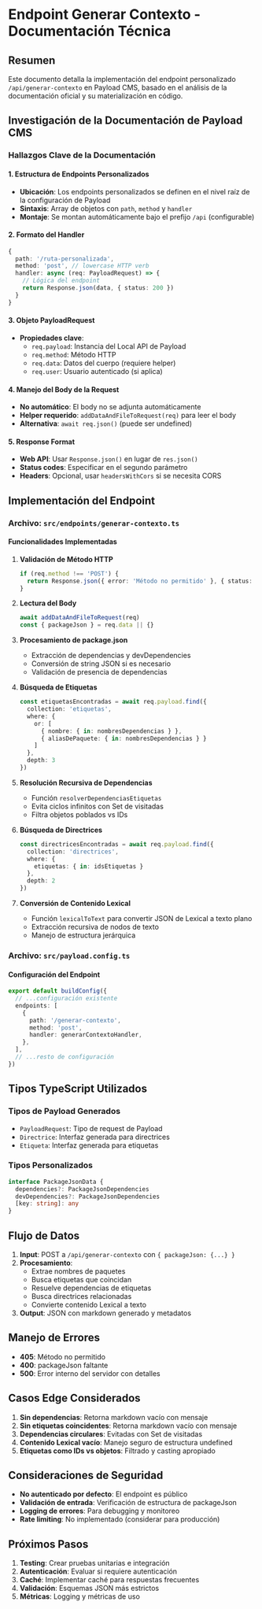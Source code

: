 # Endpoint Generar Contexto - Documentación Técnica

## Resumen

Este documento detalla la implementación del endpoint personalizado `/api/generar-contexto` en Payload CMS, basado en el análisis de la documentación oficial y su materialización en código.

## Investigación de la Documentación de Payload CMS

### Hallazgos Clave de la Documentación

#### 1. Estructura de Endpoints Personalizados
- **Ubicación**: Los endpoints personalizados se definen en el nivel raíz de la configuración de Payload
- **Sintaxis**: Array de objetos con `path`, `method` y `handler`
- **Montaje**: Se montan automáticamente bajo el prefijo `/api` (configurable)

#### 2. Formato del Handler
```typescript
{
  path: '/ruta-personalizada',
  method: 'post', // lowercase HTTP verb
  handler: async (req: PayloadRequest) => {
    // Lógica del endpoint
    return Response.json(data, { status: 200 })
  }
}
```

#### 3. Objeto PayloadRequest
- **Propiedades clave**:
  - `req.payload`: Instancia del Local API de Payload
  - `req.method`: Método HTTP
  - `req.data`: Datos del cuerpo (requiere helper)
  - `req.user`: Usuario autenticado (si aplica)

#### 4. Manejo del Body de la Request
- **No automático**: El body no se adjunta automáticamente
- **Helper requerido**: `addDataAndFileToRequest(req)` para leer el body
- **Alternativa**: `await req.json()` (puede ser undefined)

#### 5. Response Format
- **Web API**: Usar `Response.json()` en lugar de `res.json()`
- **Status codes**: Especificar en el segundo parámetro
- **Headers**: Opcional, usar `headersWithCors` si se necesita CORS

## Implementación del Endpoint

### Archivo: `src/endpoints/generar-contexto.ts`

#### Funcionalidades Implementadas

1. **Validación de Método HTTP**
   ```typescript
   if (req.method !== 'POST') {
     return Response.json({ error: 'Método no permitido' }, { status: 405 })
   }
   ```

2. **Lectura del Body**
   ```typescript
   await addDataAndFileToRequest(req)
   const { packageJson } = req.data || {}
   ```

3. **Procesamiento de package.json**
   - Extracción de dependencias y devDependencies
   - Conversión de string JSON si es necesario
   - Validación de presencia de dependencias

4. **Búsqueda de Etiquetas**
   ```typescript
   const etiquetasEncontradas = await req.payload.find({
     collection: 'etiquetas',
     where: {
       or: [
         { nombre: { in: nombresDependencias } },
         { aliasDePaquete: { in: nombresDependencias } }
       ]
     },
     depth: 3
   })
   ```

5. **Resolución Recursiva de Dependencias**
   - Función `resolverDependenciasEtiquetas`
   - Evita ciclos infinitos con Set de visitadas
   - Filtra objetos poblados vs IDs

6. **Búsqueda de Directrices**
   ```typescript
   const directricesEncontradas = await req.payload.find({
     collection: 'directrices',
     where: {
       etiquetas: { in: idsEtiquetas }
     },
     depth: 2
   })
   ```

7. **Conversión de Contenido Lexical**
   - Función `lexicalToText` para convertir JSON de Lexical a texto plano
   - Extracción recursiva de nodos de texto
   - Manejo de estructura jerárquica

### Archivo: `src/payload.config.ts`

#### Configuración del Endpoint
```typescript
export default buildConfig({
  // ...configuración existente
  endpoints: [
    {
      path: '/generar-contexto',
      method: 'post',
      handler: generarContextoHandler,
    },
  ],
  // ...resto de configuración
})
```

## Tipos TypeScript Utilizados

### Tipos de Payload Generados
- `PayloadRequest`: Tipo de request de Payload
- `Directrice`: Interfaz generada para directrices
- `Etiqueta`: Interfaz generada para etiquetas

### Tipos Personalizados
```typescript
interface PackageJsonData {
  dependencies?: PackageJsonDependencies
  devDependencies?: PackageJsonDependencies
  [key: string]: any
}
```

## Flujo de Datos

1. **Input**: POST a `/api/generar-contexto` con `{ packageJson: {...} }`
2. **Procesamiento**:
   - Extrae nombres de paquetes
   - Busca etiquetas que coincidan
   - Resuelve dependencias de etiquetas
   - Busca directrices relacionadas
   - Convierte contenido Lexical a texto
3. **Output**: JSON con markdown generado y metadatos

## Manejo de Errores

- **405**: Método no permitido
- **400**: packageJson faltante
- **500**: Error interno del servidor con detalles

## Casos Edge Considerados

1. **Sin dependencias**: Retorna markdown vacío con mensaje
2. **Sin etiquetas coincidentes**: Retorna markdown vacío con mensaje
3. **Dependencias circulares**: Evitadas con Set de visitadas
4. **Contenido Lexical vacío**: Manejo seguro de estructura undefined
5. **Etiquetas como IDs vs objetos**: Filtrado y casting apropiado

## Consideraciones de Seguridad

- **No autenticado por defecto**: El endpoint es público
- **Validación de entrada**: Verificación de estructura de packageJson
- **Logging de errores**: Para debugging y monitoreo
- **Rate limiting**: No implementado (considerar para producción)

## Próximos Pasos

1. **Testing**: Crear pruebas unitarias e integración
2. **Autenticación**: Evaluar si requiere autenticación
3. **Caché**: Implementar caché para respuestas frecuentes
4. **Validación**: Esquemas JSON más estrictos
5. **Métricas**: Logging y métricas de uso
